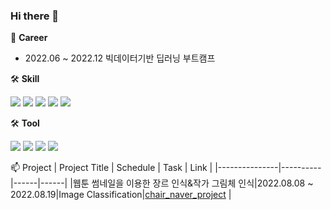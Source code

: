### Hi there 👋

🌱 **Career**
- 2022.06 ~ 2022.12 빅데이터기반 딥러닝 부트캠프


🛠 **Skill**

<img src="https://img.shields.io/badge/Python-3766AB?style=flat-square&logo=Python&logoColor=white"/> <img src="https://img.shields.io/badge/JAVA-007396?style=flat-square&logo=java&logoColor=white"> <img src="https://img.shields.io/badge/Pytorch-EE4C2C?style=flat-square&logo=pytorch&logoColor=white"> <img src="https://img.shields.io/badge/Tensorflow-FF6F00?style=flat-square&logo=tensorflow&logoColor=white"> <img src="https://img.shields.io/badge/MySQL-4479A1?style=flat-square&logo=mysql&logoColor=white"> 

🛠 **Tool**

<img src="https://img.shields.io/badge/AWS-232F3E?style=flat-square&logo=Amazon AWS&logoColor=white"> <img src="https://img.shields.io/badge/Linux-FCC624?style=flat-square&logo=Linux&logoColor=white"> <img src="https://img.shields.io/badge/Windows-0078D6?style=flat-square&logo=Windows&logoColor=white"> <img src="https://img.shields.io/badge/Google Colab-F9AB00?style=flat-square&logo=Google Colab&logoColor=white">

📫 Project
    | Project Title | Schedule | Task | Link | 
    |---------------|----------|------|------|
    |웹툰 썸네일을 이용한 장르 인식&작가 그림체 인식|2022.08.08 ~ 2022.08.19|Image Classification|[chair_naver_project](https://github.com/Jsonseok/Naver_Webtoon_Image_Classification)	|  
<!--
**Jsonseok/Jsonseok** is a ✨ _special_ ✨ repository because its `README.md` (this file) appears on your GitHub profile.

Here are some ideas to get you started:


📱
- 🔭 I’m currently working on ...
- 🌱 I’m currently learning ...
- 👯 I’m looking to collaborate on ...
- 🤔 I’m looking for help with ...
- 💬 Ask me about ...
- 📫 How to reach me: ...
- 😄 Pronouns: ...
- ⚡ Fun fact: ...
-->
